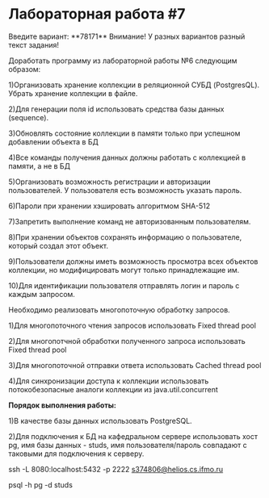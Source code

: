 <H1>Лабораторная работа #7</H1>
Введите вариант: 
**78171**
Внимание! У разных вариантов разный текст задания!

Доработать программу из лабораторной работы №6 следующим образом:

1)Организовать хранение коллекции в реляционной СУБД (PostgresQL). Убрать хранение коллекции в файле.

2)Для генерации поля id использовать средства базы данных (sequence).

3)Обновлять состояние коллекции в памяти только при успешном добавлении объекта в БД

4)Все команды получения данных должны работать с коллекцией в памяти, а не в БД

5)Организовать возможность регистрации и авторизации пользователей. У пользователя есть возможность указать пароль.

6)Пароли при хранении хэшировать алгоритмом SHA-512

7)Запретить выполнение команд не авторизованным пользователям.

8)При хранении объектов сохранять информацию о пользователе, который создал этот объект.

9)Пользователи должны иметь возможность просмотра всех объектов коллекции, но модифицировать могут только принадлежащие им.

10)Для идентификации пользователя отправлять логин и пароль с каждым запросом.


Необходимо реализовать многопоточную обработку запросов.

1)Для многопоточного чтения запросов использовать Fixed thread pool

2)Для многопотчной обработки полученного запроса использовать Fixed thread pool

3)Для многопоточной отправки ответа использовать Cached thread pool

4)Для синхронизации доступа к коллекции использовать потокобезопасные аналоги коллекции из java.util.concurrent

**Порядок выполнения работы:**

1)В качестве базы данных использовать PostgreSQL.

2)Для подключения к БД на кафедральном сервере использовать хост pg, имя базы данных - studs, имя пользователя/пароль совпадают с таковыми для подключения к серверу.

ssh -L 8080:localhost:5432 -p 2222 s374806@helios.cs.ifmo.ru

psql -h pg -d studs